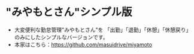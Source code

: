 # "みやもとさん"シンプル版

- 大変便利な勤怠管理"みやもとさん"を 「出勤」「退勤」「休憩」「休憩戻り」のみにしたシンプルなバージョンです。
- 本家はこちら：https://github.com/masuidrive/miyamoto
